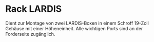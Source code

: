 # Rack LARDIS

Dient zur Montage von zwei LARDIS-Boxen in einem Schroff 19-Zoll Gehäuse mit einer Höheneinheit.
Alle wichtigen Ports sind an der Forderseite zugänglich.

